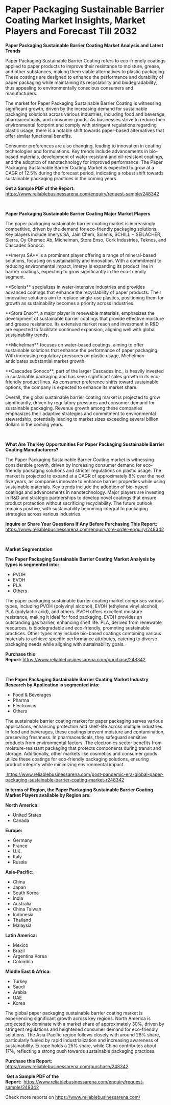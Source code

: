 <p><h1>Paper Packaging Sustainable Barrier Coating Market Insights, Market Players and Forecast Till 2032</h1></p><p><strong>Paper Packaging Sustainable Barrier Coating Market Analysis and Latest Trends</strong></p>
<p><p>Paper Packaging Sustainable Barrier Coating refers to eco-friendly coatings applied to paper products to improve their resistance to moisture, grease, and other substances, making them viable alternatives to plastic packaging. These coatings are designed to enhance the performance and durability of paper packaging while maintaining its recyclability and biodegradability, thus appealing to environmentally conscious consumers and manufacturers.</p><p>The market for Paper Packaging Sustainable Barrier Coating is witnessing significant growth, driven by the increasing demand for sustainable packaging solutions across various industries, including food and beverage, pharmaceuticals, and consumer goods. As businesses strive to reduce their environmental footprint and comply with stringent regulations regarding plastic usage, there is a notable shift towards paper-based alternatives that offer similar functional benefits.</p><p>Consumer preferences are also changing, leading to innovation in coating technologies and formulations. Key trends include advancements in bio-based materials, development of water-resistant and oil-resistant coatings, and the adoption of nanotechnology for improved performance. The Paper Packaging Sustainable Barrier Coating Market is expected to grow at a CAGR of 12.5% during the forecast period, indicating a robust shift towards sustainable packaging practices in the coming years.</p></p>
<p><strong>Get a Sample PDF of the Report:&nbsp;</strong> <a href="https://www.reliablebusinessarena.com/enquiry/request-sample/248342?utm_campaign=3586&utm_medium=2&utm_source=Github&utm_content=ia&utm_term=30032025&utm_id=paper-packaging-sustainable-barrier-coating">https://www.reliablebusinessarena.com/enquiry/request-sample/248342</a></p>
<p>&nbsp;</p>
<p><strong>Paper Packaging Sustainable Barrier Coating Major Market Players</strong></p>
<p><p>The paper packaging sustainable barrier coating market is increasingly competitive, driven by the demand for eco-friendly packaging solutions. Key players include Imerys SA, Jain Chem, Solenis, SCHILL + SEILACHER, Sierra, Oy Chemec Ab, Michelman, Stora Enso, Cork Industries, Teknos, and Cascades Sonoco.</p><p>**Imerys SA** is a prominent player offering a range of mineral-based solutions, focusing on sustainability and innovation. With a commitment to reducing environmental impact, Imerys is expanding its product line in barrier coatings, expecting to grow significantly in the eco-friendly segment.</p><p>**Solenis** specializes in water-intensive industries and provides advanced coatings that enhance the recyclability of paper products. Their innovative solutions aim to replace single-use plastics, positioning them for growth as sustainability becomes a priority across industries.</p><p>**Stora Enso**, a major player in renewable materials, emphasizes the development of sustainable barrier coatings that provide effective moisture and grease resistance. Its extensive market reach and investment in R&D are expected to facilitate continued expansion, aligning well with global sustainability trends.</p><p>**Michelman** focuses on water-based coatings, aiming to offer sustainable solutions that enhance the performance of paper packaging. With increasing regulatory pressures on plastic usage, Michelman anticipates substantial market growth.</p><p>**Cascades Sonoco**, part of the larger Cascades Inc., is heavily invested in sustainable packaging and has seen significant sales growth in its eco-friendly product lines. As consumer preference shifts toward sustainable options, the company is expected to enhance its market share.</p><p>Overall, the global sustainable barrier coating market is projected to grow significantly, driven by regulatory pressures and consumer demand for sustainable packaging. Revenue growth among these companies emphasizes their adaptive strategies and commitment to environmental stewardship, potentially leading to market sizes exceeding several billion dollars in the coming years.</p></p>
<p>&nbsp;</p>
<p><strong>What Are The Key Opportunities For Paper Packaging Sustainable Barrier Coating Manufacturers?</strong></p>
<p><p>The Paper Packaging Sustainable Barrier Coating market is witnessing considerable growth, driven by increasing consumer demand for eco-friendly packaging solutions and stricter regulations on plastic usage. The market is projected to expand at a CAGR of approximately 8% over the next five years, as companies innovate to enhance barrier properties while using sustainable materials. Key trends include the adoption of bio-based coatings and advancements in nanotechnology. Major players are investing in R&D and strategic partnerships to develop novel coatings that ensure product protection without sacrificing recyclability. The future outlook remains positive, with sustainability becoming integral to packaging strategies across various industries.</p></p>
<p><strong>Inquire or Share Your Questions If Any Before Purchasing This Report:</strong> <a href="https://www.reliablebusinessarena.com/enquiry/pre-order-enquiry/248342?utm_campaign=3586&utm_medium=2&utm_source=Github&utm_content=ia&utm_term=30032025&utm_id=paper-packaging-sustainable-barrier-coating">https://www.reliablebusinessarena.com/enquiry/pre-order-enquiry/248342</a></p>
<p>&nbsp;</p>
<p><strong>Market Segmentation</strong></p>
<p><strong>The Paper Packaging Sustainable Barrier Coating Market Analysis by types is segmented into:</strong></p>
<p><ul><li>PVOH</li><li>EVOH</li><li>PLA</li><li>Others</li></ul></p>
<p><p>The paper packaging sustainable barrier coating market comprises various types, including PVOH (polyvinyl alcohol), EVOH (ethylene vinyl alcohol), PLA (polylactic acid), and others. PVOH offers excellent moisture resistance, making it ideal for food packaging. EVOH provides an outstanding gas barrier, enhancing shelf life. PLA, derived from renewable resources, is biodegradable and eco-friendly, promoting sustainable practices. Other types may include bio-based coatings combining various materials to achieve specific performance attributes, catering to diverse packaging needs while aligning with sustainability goals.</p></p>
<p><strong>Purchase this Report:&nbsp;</strong><a href="https://www.reliablebusinessarena.com/purchase/248342?utm_campaign=3586&utm_medium=2&utm_source=Github&utm_content=ia&utm_term=30032025&utm_id=paper-packaging-sustainable-barrier-coating">https://www.reliablebusinessarena.com/purchase/248342</a></p>
<p>&nbsp;</p>
<p><strong>The Paper Packaging Sustainable Barrier Coating Market Industry Research by Application is segmented into:</strong></p>
<p><ul><li>Food & Beverages</li><li>Pharma</li><li>Electronics</li><li>Others</li></ul></p>
<p><p>The sustainable barrier coating market for paper packaging serves various applications, enhancing protection and shelf-life across multiple industries. In food and beverages, these coatings prevent moisture and contamination, preserving freshness. In pharmaceuticals, they safeguard sensitive products from environmental factors. The electronics sector benefits from moisture-resistant packaging that protects components during transit and storage. Additionally, other markets like cosmetics and consumer goods utilize these coatings for eco-friendly packaging solutions, ensuring product integrity while minimizing environmental impact.</p></p>
<p><a href="https://www.reliablebusinessarena.com/post-pandemic-era-global-paper-packaging-sustainable-barrier-coating-market-r248342?utm_campaign=3586&utm_medium=2&utm_source=Github&utm_content=ia&utm_term=30032025&utm_id=paper-packaging-sustainable-barrier-coating">&nbsp;https://www.reliablebusinessarena.com/post-pandemic-era-global-paper-packaging-sustainable-barrier-coating-market-r248342</a></p>
<p><strong>In terms of Region, the Paper Packaging Sustainable Barrier Coating Market Players available by Region are:</strong></p>
<p>
    <p> <strong> North America: </strong>
        <ul>
            <li>United States</li>
            <li>Canada</li>
        </ul>
        </p> 
    <p> <strong> Europe: </strong>
        <ul>
            <li>Germany</li>
            <li>France</li>
            <li>U.K.</li>
            <li>Italy</li>
            <li>Russia</li>
        </ul>
        </p> 
    <p> <strong> Asia-Pacific: </strong>
        <ul>
            <li>China</li>
            <li>Japan</li>
            <li>South Korea</li>
            <li>India</li>
            <li>Australia</li>
            <li>China Taiwan</li>
            <li>Indonesia</li>
            <li>Thailand</li>
            <li>Malaysia</li>
        </ul>
        </p> 
    <p> <strong> Latin America: </strong>
        <ul>
            <li>Mexico</li>
            <li>Brazil</li>
            <li>Argentina Korea</li>
            <li>Colombia</li>
        </ul>
        </p> 
    <p> <strong> Middle East & Africa: </strong>
        <ul>
            <li>Turkey</li>
            <li>Saudi</li>
            <li>Arabia</li>
            <li>UAE</li>
            <li>Korea</li>
        </ul>
    </p>
    </p>
<p><p>The global paper packaging sustainable barrier coating market is experiencing significant growth across key regions. North America is projected to dominate with a market share of approximately 30%, driven by stringent regulations and heightened consumer demand for eco-friendly solutions. The Asia-Pacific region follows closely with around 28% share, particularly fueled by rapid industrialization and increasing awareness of sustainability. Europe holds a 25% share, while China contributes about 17%, reflecting a strong push towards sustainable packaging practices.</p></p>
<p><strong>Purchase this Report: </strong><a href="https://www.reliablebusinessarena.com/purchase/248342?utm_campaign=3586&utm_medium=2&utm_source=Github&utm_content=ia&utm_term=30032025&utm_id=paper-packaging-sustainable-barrier-coating">https://www.reliablebusinessarena.com/purchase/248342</a></p>
<p>&nbsp;<strong>Get a Sample PDF of the Report:&nbsp;&nbsp;</strong><a href="https://www.reliablebusinessarena.com/enquiry/request-sample/248342?utm_campaign=3586&utm_medium=2&utm_source=Github&utm_content=ia&utm_term=30032025&utm_id=paper-packaging-sustainable-barrier-coating">https://www.reliablebusinessarena.com/enquiry/request-sample/248342</a></p>
<p><strong></strong></p>
<p>Check more reports on <a href="https://www.reliablebusinessarena.com/?utm_campaign=3586&utm_medium=2&utm_source=Github&utm_content=ia&utm_term=30032025&utm_id=paper-packaging-sustainable-barrier-coating">https://www.reliablebusinessarena.com/</a></p>